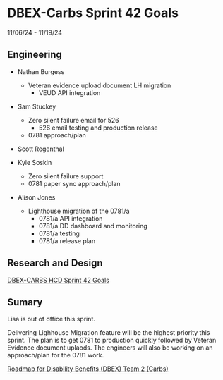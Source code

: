 # DBEX-Carbs Sprint 42 Goals	
11/06/24 - 11/19/24

## Engineering
  - Nathan Burgess
    - Veteran evidence upload document LH migration
       - VEUD API integration 
      
  - Sam Stuckey
    - Zero silent failure email for 526
      - 526 email testing and production release
    - 0781 approach/plan
         
 - Scott Regenthal
   
 - Kyle Soskin
    - Zero silent failure support
    - 0781 paper sync approach/plan
  
  - Alison Jones
    - Lighthouse migration of the 0781/a
      - 0781/a API integration 
      - 0781/a DD dashboard and monitoring 
      - 0781/a testing
      - 0781/a release plan

## Research and Design
[DBEX-CARBS HCD Sprint 42 Goals](https://dsva.slack.com/docs/T03FECE8V/F07N6EH4EUE)



## Sumary
Lisa is out of office this sprint. 

Delivering Lighhouse Migration feature will be the highest priority this sprint. The plan is to get 0781 to production quickly followed by Veteran Evidence document uplaods. The engineers will also be working on an approach/plan for the 0781 work. 

[Roadmap for Disability Benefits (DBEX) Team 2 (Carbs)](https://app.mural.co/t/departmentofveteransaffairs9999/m/departmentofveteransaffairs9999/1717458460532/5a74ece0ca694a9e6c85b3a1130a8c7b8dabf123?wid=0-1728398176278)
